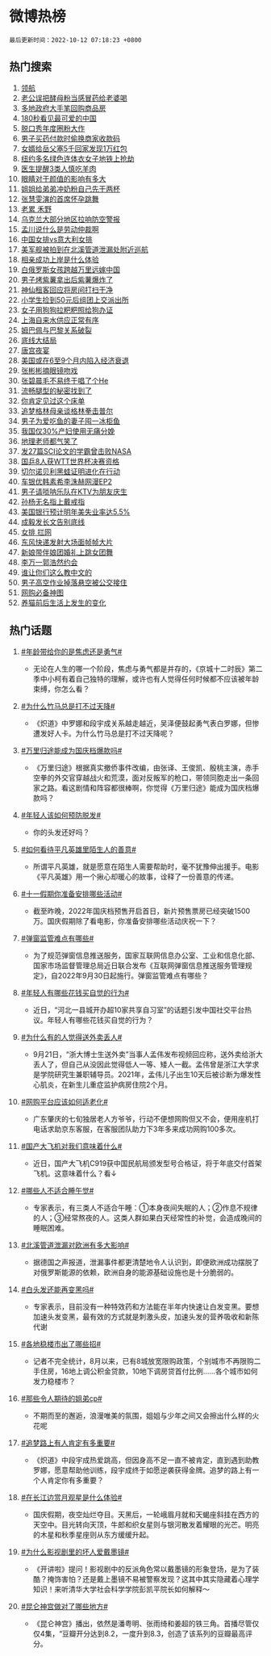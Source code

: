 # 微博热榜

`最后更新时间：2022-10-12 07:18:23 +0800`

## 热门搜索

1. [领航](https://m.weibo.cn/search?containerid=100103type%3D1%26t%3D10%26q%3D%23%E9%A2%86%E8%88%AA%23&stream_entry_id=51&isnewpage=1&extparam=seat%3D1%26c_type%3D51%26filter_type%3Drealtimehot%26dgr%3D0%26cate%3D10103%26pos%3D0%26display_time%3D1665530302%26pre_seqid%3D1665530302465092779295&luicode=10000011&lfid=106003type%253D25%2526t%253D3%2526disable_hot%253D1%2526filter_type%253Drealtimehot)
1. [老公误把酵母粉当感冒药给老婆喝](https://m.weibo.cn/search?containerid=100103type%3D1%26t%3D10%26q%3D%23%E8%80%81%E5%85%AC%E8%AF%AF%E6%8A%8A%E9%85%B5%E6%AF%8D%E7%B2%89%E5%BD%93%E6%84%9F%E5%86%92%E8%8D%AF%E7%BB%99%E8%80%81%E5%A9%86%E5%96%9D%23&stream_entry_id=31&isnewpage=1&extparam=seat%3D1%26c_type%3D31%26realpos%3D1%26dgr%3D0%26filter_type%3Drealtimehot%26band_rank%3D1%26lcate%3D5001%26flag%3D0%26pos%3D0%26q%3D%2523%25E8%2580%2581%25E5%2585%25AC%25E8%25AF%25AF%25E6%258A%258A%25E9%2585%25B5%25E6%25AF%258D%25E7%25B2%2589%25E5%25BD%2593%25E6%2584%259F%25E5%2586%2592%25E8%258D%25AF%25E7%25BB%2599%25E8%2580%2581%25E5%25A9%2586%25E5%2596%259D%2523%26cate%3D0%26display_time%3D1665530302%26pre_seqid%3D1665530302465092779295&luicode=10000011&lfid=106003type%253D25%2526t%253D3%2526disable_hot%253D1%2526filter_type%253Drealtimehot)
1. [多地政府大手笔回购商品房](https://m.weibo.cn/search?containerid=100103type%3D1%26t%3D10%26q%3D%23%E5%A4%9A%E5%9C%B0%E6%94%BF%E5%BA%9C%E5%A4%A7%E6%89%8B%E7%AC%94%E5%9B%9E%E8%B4%AD%E5%95%86%E5%93%81%E6%88%BF%23&stream_entry_id=31&isnewpage=1&extparam=seat%3D1%26c_type%3D31%26realpos%3D2%26dgr%3D0%26filter_type%3Drealtimehot%26band_rank%3D2%26lcate%3D5001%26flag%3D0%26pos%3D1%26q%3D%2523%25E5%25A4%259A%25E5%259C%25B0%25E6%2594%25BF%25E5%25BA%259C%25E5%25A4%25A7%25E6%2589%258B%25E7%25AC%2594%25E5%259B%259E%25E8%25B4%25AD%25E5%2595%2586%25E5%2593%2581%25E6%2588%25BF%2523%26cate%3D0%26display_time%3D1665530302%26pre_seqid%3D1665530302465092779295&luicode=10000011&lfid=106003type%253D25%2526t%253D3%2526disable_hot%253D1%2526filter_type%253Drealtimehot)
1. [180秒看见最可爱的中国](https://m.weibo.cn/search?containerid=100103type%3D1%26t%3D10%26q%3D%23180%E7%A7%92%E7%9C%8B%E8%A7%81%E6%9C%80%E5%8F%AF%E7%88%B1%E7%9A%84%E4%B8%AD%E5%9B%BD%23&stream_entry_id=31&isnewpage=1&extparam=seat%3D1%26c_type%3D31%26realpos%3D3%26dgr%3D0%26filter_type%3Drealtimehot%26band_rank%3D3%26lcate%3D5001%26flag%3D0%26pos%3D2%26q%3D%2523180%25E7%25A7%2592%25E7%259C%258B%25E8%25A7%2581%25E6%259C%2580%25E5%258F%25AF%25E7%2588%25B1%25E7%259A%2584%25E4%25B8%25AD%25E5%259B%25BD%2523%26cate%3D0%26display_time%3D1665530302%26pre_seqid%3D1665530302465092779295&luicode=10000011&lfid=106003type%253D25%2526t%253D3%2526disable_hot%253D1%2526filter_type%253Drealtimehot)
1. [脱口秀年度圈粉大作](https://m.weibo.cn/search?containerid=100103type%3D1%26t%3D10%26q%3D%23%E8%84%B1%E5%8F%A3%E7%A7%80%E5%B9%B4%E5%BA%A6%E5%9C%88%E7%B2%89%E5%A4%A7%E4%BD%9C%23&stream_entry_id=31&isnewpage=1&extparam=seat%3D1%26c_type%3D31%26filter_type%3Drealtimehot%26dgr%3D0%26band_rank%3D4%26topic_ad%3D1%26lcate%3D5001%26pos%3D3%26q%3D%2523%25E8%2584%25B1%25E5%258F%25A3%25E7%25A7%2580%25E5%25B9%25B4%25E5%25BA%25A6%25E5%259C%2588%25E7%25B2%2589%25E5%25A4%25A7%25E4%25BD%259C%2523%26cate%3D0%26adid%3D167987%26display_time%3D1665530302%26pre_seqid%3D1665530302465092779295&luicode=10000011&lfid=106003type%253D25%2526t%253D3%2526disable_hot%253D1%2526filter_type%253Drealtimehot)
1. [男子买药付款时偷换商家收款码](https://m.weibo.cn/search?containerid=100103type%3D1%26t%3D10%26q%3D%23%E7%94%B7%E5%AD%90%E4%B9%B0%E8%8D%AF%E4%BB%98%E6%AC%BE%E6%97%B6%E5%81%B7%E6%8D%A2%E5%95%86%E5%AE%B6%E6%94%B6%E6%AC%BE%E7%A0%81%23&stream_entry_id=31&isnewpage=1&extparam=seat%3D1%26c_type%3D31%26realpos%3D4%26dgr%3D0%26filter_type%3Drealtimehot%26band_rank%3D4%26lcate%3D5001%26flag%3D0%26pos%3D4%26q%3D%2523%25E7%2594%25B7%25E5%25AD%2590%25E4%25B9%25B0%25E8%258D%25AF%25E4%25BB%2598%25E6%25AC%25BE%25E6%2597%25B6%25E5%2581%25B7%25E6%258D%25A2%25E5%2595%2586%25E5%25AE%25B6%25E6%2594%25B6%25E6%25AC%25BE%25E7%25A0%2581%2523%26cate%3D0%26display_time%3D1665530302%26pre_seqid%3D1665530302465092779295&luicode=10000011&lfid=106003type%253D25%2526t%253D3%2526disable_hot%253D1%2526filter_type%253Drealtimehot)
1. [女婿给岳父塞5千回家发现1万红包](https://m.weibo.cn/search?containerid=100103type%3D1%26t%3D10%26q%3D%23%E5%A5%B3%E5%A9%BF%E7%BB%99%E5%B2%B3%E7%88%B6%E5%A1%9E5%E5%8D%83%E5%9B%9E%E5%AE%B6%E5%8F%91%E7%8E%B01%E4%B8%87%E7%BA%A2%E5%8C%85%23&stream_entry_id=31&isnewpage=1&extparam=seat%3D1%26c_type%3D31%26realpos%3D5%26dgr%3D0%26filter_type%3Drealtimehot%26band_rank%3D5%26lcate%3D5001%26flag%3D0%26pos%3D5%26q%3D%2523%25E5%25A5%25B3%25E5%25A9%25BF%25E7%25BB%2599%25E5%25B2%25B3%25E7%2588%25B6%25E5%25A1%259E5%25E5%258D%2583%25E5%259B%259E%25E5%25AE%25B6%25E5%258F%2591%25E7%258E%25B01%25E4%25B8%2587%25E7%25BA%25A2%25E5%258C%2585%2523%26cate%3D0%26display_time%3D1665530302%26pre_seqid%3D1665530302465092779295&luicode=10000011&lfid=106003type%253D25%2526t%253D3%2526disable_hot%253D1%2526filter_type%253Drealtimehot)
1. [纽约多名绿色连体衣女子地铁上抢劫](https://m.weibo.cn/search?containerid=100103type%3D1%26t%3D10%26q%3D%23%E7%BA%BD%E7%BA%A6%E5%A4%9A%E5%90%8D%E7%BB%BF%E8%89%B2%E8%BF%9E%E4%BD%93%E8%A1%A3%E5%A5%B3%E5%AD%90%E5%9C%B0%E9%93%81%E4%B8%8A%E6%8A%A2%E5%8A%AB%23&stream_entry_id=31&isnewpage=1&extparam=seat%3D1%26c_type%3D31%26realpos%3D6%26dgr%3D0%26filter_type%3Drealtimehot%26band_rank%3D6%26lcate%3D5001%26flag%3D0%26pos%3D6%26q%3D%2523%25E7%25BA%25BD%25E7%25BA%25A6%25E5%25A4%259A%25E5%2590%258D%25E7%25BB%25BF%25E8%2589%25B2%25E8%25BF%259E%25E4%25BD%2593%25E8%25A1%25A3%25E5%25A5%25B3%25E5%25AD%2590%25E5%259C%25B0%25E9%2593%2581%25E4%25B8%258A%25E6%258A%25A2%25E5%258A%25AB%2523%26cate%3D0%26display_time%3D1665530302%26pre_seqid%3D1665530302465092779295&luicode=10000011&lfid=106003type%253D25%2526t%253D3%2526disable_hot%253D1%2526filter_type%253Drealtimehot)
1. [医生提醒3类人慎吃羊肉](https://m.weibo.cn/search?containerid=100103type%3D1%26t%3D10%26q%3D%23%E5%8C%BB%E7%94%9F%E6%8F%90%E9%86%923%E7%B1%BB%E4%BA%BA%E6%85%8E%E5%90%83%E7%BE%8A%E8%82%89%23&stream_entry_id=31&isnewpage=1&extparam=seat%3D1%26c_type%3D31%26realpos%3D7%26dgr%3D0%26filter_type%3Drealtimehot%26band_rank%3D7%26lcate%3D5001%26flag%3D0%26pos%3D7%26q%3D%2523%25E5%258C%25BB%25E7%2594%259F%25E6%258F%2590%25E9%2586%25923%25E7%25B1%25BB%25E4%25BA%25BA%25E6%2585%258E%25E5%2590%2583%25E7%25BE%258A%25E8%2582%2589%2523%26cate%3D0%26display_time%3D1665530302%26pre_seqid%3D1665530302465092779295&luicode=10000011&lfid=106003type%253D25%2526t%253D3%2526disable_hot%253D1%2526filter_type%253Drealtimehot)
1. [眼睛对于颜值的影响有多大](https://m.weibo.cn/search?containerid=100103type%3D1%26t%3D10%26q%3D%23%E7%9C%BC%E7%9D%9B%E5%AF%B9%E4%BA%8E%E9%A2%9C%E5%80%BC%E7%9A%84%E5%BD%B1%E5%93%8D%E6%9C%89%E5%A4%9A%E5%A4%A7%23&stream_entry_id=31&isnewpage=1&extparam=seat%3D1%26c_type%3D31%26realpos%3D8%26dgr%3D0%26filter_type%3Drealtimehot%26band_rank%3D8%26lcate%3D5001%26flag%3D0%26pos%3D8%26q%3D%2523%25E7%259C%25BC%25E7%259D%259B%25E5%25AF%25B9%25E4%25BA%258E%25E9%25A2%259C%25E5%2580%25BC%25E7%259A%2584%25E5%25BD%25B1%25E5%2593%258D%25E6%259C%2589%25E5%25A4%259A%25E5%25A4%25A7%2523%26cate%3D0%26display_time%3D1665530302%26pre_seqid%3D1665530302465092779295&luicode=10000011&lfid=106003type%253D25%2526t%253D3%2526disable_hot%253D1%2526filter_type%253Drealtimehot)
1. [姐姐给弟弟冲奶粉自己先干两杯](https://m.weibo.cn/search?containerid=100103type%3D1%26t%3D10%26q%3D%23%E5%A7%90%E5%A7%90%E7%BB%99%E5%BC%9F%E5%BC%9F%E5%86%B2%E5%A5%B6%E7%B2%89%E8%87%AA%E5%B7%B1%E5%85%88%E5%B9%B2%E4%B8%A4%E6%9D%AF%23&stream_entry_id=31&isnewpage=1&extparam=seat%3D1%26c_type%3D31%26realpos%3D9%26dgr%3D0%26filter_type%3Drealtimehot%26band_rank%3D9%26lcate%3D5001%26flag%3D0%26pos%3D9%26q%3D%2523%25E5%25A7%2590%25E5%25A7%2590%25E7%25BB%2599%25E5%25BC%259F%25E5%25BC%259F%25E5%2586%25B2%25E5%25A5%25B6%25E7%25B2%2589%25E8%2587%25AA%25E5%25B7%25B1%25E5%2585%2588%25E5%25B9%25B2%25E4%25B8%25A4%25E6%259D%25AF%2523%26cate%3D0%26display_time%3D1665530302%26pre_seqid%3D1665530302465092779295&luicode=10000011&lfid=106003type%253D25%2526t%253D3%2526disable_hot%253D1%2526filter_type%253Drealtimehot)
1. [张慧雯演的首席怀孕跳舞](https://m.weibo.cn/search?containerid=100103type%3D1%26t%3D10%26q%3D%23%E5%BC%A0%E6%85%A7%E9%9B%AF%E6%BC%94%E7%9A%84%E9%A6%96%E5%B8%AD%E6%80%80%E5%AD%95%E8%B7%B3%E8%88%9E%23&stream_entry_id=31&isnewpage=1&extparam=seat%3D1%26c_type%3D31%26realpos%3D10%26dgr%3D0%26filter_type%3Drealtimehot%26band_rank%3D10%26lcate%3D5001%26flag%3D0%26pos%3D10%26q%3D%2523%25E5%25BC%25A0%25E6%2585%25A7%25E9%259B%25AF%25E6%25BC%2594%25E7%259A%2584%25E9%25A6%2596%25E5%25B8%25AD%25E6%2580%2580%25E5%25AD%2595%25E8%25B7%25B3%25E8%2588%259E%2523%26cate%3D0%26display_time%3D1665530302%26pre_seqid%3D1665530302465092779295&luicode=10000011&lfid=106003type%253D25%2526t%253D3%2526disable_hot%253D1%2526filter_type%253Drealtimehot)
1. [老累 禾野](https://m.weibo.cn/search?containerid=100103type%3D1%26t%3D10%26q%3D%E8%80%81%E7%B4%AF+%E7%A6%BE%E9%87%8E&stream_entry_id=31&isnewpage=1&extparam=seat%3D1%26c_type%3D31%26realpos%3D11%26dgr%3D0%26filter_type%3Drealtimehot%26band_rank%3D11%26lcate%3D5001%26flag%3D0%26pos%3D11%26q%3D%25E8%2580%2581%25E7%25B4%25AF%2520%25E7%25A6%25BE%25E9%2587%258E%26cate%3D0%26display_time%3D1665530302%26pre_seqid%3D1665530302465092779295&luicode=10000011&lfid=106003type%253D25%2526t%253D3%2526disable_hot%253D1%2526filter_type%253Drealtimehot)
1. [乌克兰大部分地区拉响防空警报](https://m.weibo.cn/search?containerid=100103type%3D1%26t%3D10%26q%3D%23%E4%B9%8C%E5%85%8B%E5%85%B0%E5%A4%A7%E9%83%A8%E5%88%86%E5%9C%B0%E5%8C%BA%E6%8B%89%E5%93%8D%E9%98%B2%E7%A9%BA%E8%AD%A6%E6%8A%A5%23&stream_entry_id=31&isnewpage=1&extparam=seat%3D1%26c_type%3D31%26realpos%3D12%26dgr%3D0%26filter_type%3Drealtimehot%26band_rank%3D12%26lcate%3D5001%26flag%3D1%26pos%3D12%26q%3D%2523%25E4%25B9%258C%25E5%2585%258B%25E5%2585%25B0%25E5%25A4%25A7%25E9%2583%25A8%25E5%2588%2586%25E5%259C%25B0%25E5%258C%25BA%25E6%258B%2589%25E5%2593%258D%25E9%2598%25B2%25E7%25A9%25BA%25E8%25AD%25A6%25E6%258A%25A5%2523%26cate%3D0%26display_time%3D1665530302%26pre_seqid%3D1665530302465092779295&luicode=10000011&lfid=106003type%253D25%2526t%253D3%2526disable_hot%253D1%2526filter_type%253Drealtimehot)
1. [孟川说什么是劳动仲裁啊](https://m.weibo.cn/search?containerid=100103type%3D1%26t%3D10%26q%3D%23%E5%AD%9F%E5%B7%9D%E8%AF%B4%E4%BB%80%E4%B9%88%E6%98%AF%E5%8A%B3%E5%8A%A8%E4%BB%B2%E8%A3%81%E5%95%8A%23&stream_entry_id=31&isnewpage=1&extparam=seat%3D1%26c_type%3D31%26realpos%3D13%26dgr%3D0%26filter_type%3Drealtimehot%26band_rank%3D13%26lcate%3D5001%26flag%3D0%26pos%3D13%26q%3D%2523%25E5%25AD%259F%25E5%25B7%259D%25E8%25AF%25B4%25E4%25BB%2580%25E4%25B9%2588%25E6%2598%25AF%25E5%258A%25B3%25E5%258A%25A8%25E4%25BB%25B2%25E8%25A3%2581%25E5%2595%258A%2523%26cate%3D0%26display_time%3D1665530302%26pre_seqid%3D1665530302465092779295&luicode=10000011&lfid=106003type%253D25%2526t%253D3%2526disable_hot%253D1%2526filter_type%253Drealtimehot)
1. [中国女排vs意大利女排](https://m.weibo.cn/search?containerid=100103type%3D1%26t%3D10%26q%3D%23%E4%B8%AD%E5%9B%BD%E5%A5%B3%E6%8E%92vs%E6%84%8F%E5%A4%A7%E5%88%A9%E5%A5%B3%E6%8E%92%23&stream_entry_id=31&isnewpage=1&extparam=seat%3D1%26c_type%3D31%26realpos%3D14%26dgr%3D0%26filter_type%3Drealtimehot%26band_rank%3D14%26lcate%3D5001%26flag%3D0%26pos%3D14%26q%3D%2523%25E4%25B8%25AD%25E5%259B%25BD%25E5%25A5%25B3%25E6%258E%2592vs%25E6%2584%258F%25E5%25A4%25A7%25E5%2588%25A9%25E5%25A5%25B3%25E6%258E%2592%2523%26cate%3D0%26display_time%3D1665530302%26pre_seqid%3D1665530302465092779295&luicode=10000011&lfid=106003type%253D25%2526t%253D3%2526disable_hot%253D1%2526filter_type%253Drealtimehot)
1. [美军舰被拍到在北溪管道泄漏处附近巡航](https://m.weibo.cn/search?containerid=100103type%3D1%26t%3D10%26q%3D%23%E7%BE%8E%E5%86%9B%E8%88%B0%E8%A2%AB%E6%8B%8D%E5%88%B0%E5%9C%A8%E5%8C%97%E6%BA%AA%E7%AE%A1%E9%81%93%E6%B3%84%E6%BC%8F%E5%A4%84%E9%99%84%E8%BF%91%E5%B7%A1%E8%88%AA%23&stream_entry_id=31&isnewpage=1&extparam=seat%3D1%26c_type%3D31%26realpos%3D15%26dgr%3D0%26filter_type%3Drealtimehot%26band_rank%3D15%26lcate%3D5001%26flag%3D0%26pos%3D15%26q%3D%2523%25E7%25BE%258E%25E5%2586%259B%25E8%2588%25B0%25E8%25A2%25AB%25E6%258B%258D%25E5%2588%25B0%25E5%259C%25A8%25E5%258C%2597%25E6%25BA%25AA%25E7%25AE%25A1%25E9%2581%2593%25E6%25B3%2584%25E6%25BC%258F%25E5%25A4%2584%25E9%2599%2584%25E8%25BF%2591%25E5%25B7%25A1%25E8%2588%25AA%2523%26cate%3D0%26display_time%3D1665530302%26pre_seqid%3D1665530302465092779295&luicode=10000011&lfid=106003type%253D25%2526t%253D3%2526disable_hot%253D1%2526filter_type%253Drealtimehot)
1. [相亲成功上岸是什么体验](https://m.weibo.cn/search?containerid=100103type%3D1%26t%3D10%26q%3D%23%E7%9B%B8%E4%BA%B2%E6%88%90%E5%8A%9F%E4%B8%8A%E5%B2%B8%E6%98%AF%E4%BB%80%E4%B9%88%E4%BD%93%E9%AA%8C%23&stream_entry_id=31&isnewpage=1&extparam=seat%3D1%26c_type%3D31%26realpos%3D16%26dgr%3D0%26filter_type%3Drealtimehot%26band_rank%3D16%26lcate%3D5001%26flag%3D0%26pos%3D16%26q%3D%2523%25E7%259B%25B8%25E4%25BA%25B2%25E6%2588%2590%25E5%258A%259F%25E4%25B8%258A%25E5%25B2%25B8%25E6%2598%25AF%25E4%25BB%2580%25E4%25B9%2588%25E4%25BD%2593%25E9%25AA%258C%2523%26cate%3D0%26display_time%3D1665530302%26pre_seqid%3D1665530302465092779295&luicode=10000011&lfid=106003type%253D25%2526t%253D3%2526disable_hot%253D1%2526filter_type%253Drealtimehot)
1. [白俄罗斯女孩跨越万里远嫁中国](https://m.weibo.cn/search?containerid=100103type%3D1%26t%3D10%26q%3D%23%E7%99%BD%E4%BF%84%E7%BD%97%E6%96%AF%E5%A5%B3%E5%AD%A9%E8%B7%A8%E8%B6%8A%E4%B8%87%E9%87%8C%E8%BF%9C%E5%AB%81%E4%B8%AD%E5%9B%BD%23&stream_entry_id=31&isnewpage=1&extparam=seat%3D1%26c_type%3D31%26realpos%3D17%26dgr%3D0%26filter_type%3Drealtimehot%26band_rank%3D17%26lcate%3D5001%26flag%3D0%26pos%3D17%26q%3D%2523%25E7%2599%25BD%25E4%25BF%2584%25E7%25BD%2597%25E6%2596%25AF%25E5%25A5%25B3%25E5%25AD%25A9%25E8%25B7%25A8%25E8%25B6%258A%25E4%25B8%2587%25E9%2587%258C%25E8%25BF%259C%25E5%25AB%2581%25E4%25B8%25AD%25E5%259B%25BD%2523%26cate%3D0%26display_time%3D1665530302%26pre_seqid%3D1665530302465092779295&luicode=10000011&lfid=106003type%253D25%2526t%253D3%2526disable_hot%253D1%2526filter_type%253Drealtimehot)
1. [男子烤紫薯拿出后紫薯爆炸了](https://m.weibo.cn/search?containerid=100103type%3D1%26t%3D10%26q%3D%23%E7%94%B7%E5%AD%90%E7%83%A4%E7%B4%AB%E8%96%AF%E6%8B%BF%E5%87%BA%E5%90%8E%E7%B4%AB%E8%96%AF%E7%88%86%E7%82%B8%E4%BA%86%23&stream_entry_id=31&isnewpage=1&extparam=seat%3D1%26c_type%3D31%26realpos%3D18%26dgr%3D0%26filter_type%3Drealtimehot%26band_rank%3D18%26lcate%3D5001%26flag%3D0%26pos%3D18%26q%3D%2523%25E7%2594%25B7%25E5%25AD%2590%25E7%2583%25A4%25E7%25B4%25AB%25E8%2596%25AF%25E6%258B%25BF%25E5%2587%25BA%25E5%2590%258E%25E7%25B4%25AB%25E8%2596%25AF%25E7%2588%2586%25E7%2582%25B8%25E4%25BA%2586%2523%26cate%3D0%26display_time%3D1665530302%26pre_seqid%3D1665530302465092779295&luicode=10000011&lfid=106003type%253D25%2526t%253D3%2526disable_hot%253D1%2526filter_type%253Drealtimehot)
1. [神仙租客回应将房间打扫干净](https://m.weibo.cn/search?containerid=100103type%3D1%26t%3D10%26q%3D%23%E7%A5%9E%E4%BB%99%E7%A7%9F%E5%AE%A2%E5%9B%9E%E5%BA%94%E5%B0%86%E6%88%BF%E9%97%B4%E6%89%93%E6%89%AB%E5%B9%B2%E5%87%80%23&stream_entry_id=31&isnewpage=1&extparam=seat%3D1%26c_type%3D31%26realpos%3D19%26dgr%3D0%26filter_type%3Drealtimehot%26band_rank%3D19%26lcate%3D5001%26flag%3D0%26pos%3D19%26q%3D%2523%25E7%25A5%259E%25E4%25BB%2599%25E7%25A7%259F%25E5%25AE%25A2%25E5%259B%259E%25E5%25BA%2594%25E5%25B0%2586%25E6%2588%25BF%25E9%2597%25B4%25E6%2589%2593%25E6%2589%25AB%25E5%25B9%25B2%25E5%2587%2580%2523%26cate%3D0%26display_time%3D1665530302%26pre_seqid%3D1665530302465092779295&luicode=10000011&lfid=106003type%253D25%2526t%253D3%2526disable_hot%253D1%2526filter_type%253Drealtimehot)
1. [小学生捡到50元后组团上交派出所](https://m.weibo.cn/search?containerid=100103type%3D1%26t%3D10%26q%3D%23%E5%B0%8F%E5%AD%A6%E7%94%9F%E6%8D%A1%E5%88%B050%E5%85%83%E5%90%8E%E7%BB%84%E5%9B%A2%E4%B8%8A%E4%BA%A4%E6%B4%BE%E5%87%BA%E6%89%80%23&stream_entry_id=31&isnewpage=1&extparam=seat%3D1%26c_type%3D31%26realpos%3D20%26dgr%3D0%26filter_type%3Drealtimehot%26band_rank%3D20%26lcate%3D5001%26flag%3D0%26pos%3D20%26q%3D%2523%25E5%25B0%258F%25E5%25AD%25A6%25E7%2594%259F%25E6%258D%25A1%25E5%2588%25B050%25E5%2585%2583%25E5%2590%258E%25E7%25BB%2584%25E5%259B%25A2%25E4%25B8%258A%25E4%25BA%25A4%25E6%25B4%25BE%25E5%2587%25BA%25E6%2589%2580%2523%26cate%3D0%26display_time%3D1665530302%26pre_seqid%3D1665530302465092779295&luicode=10000011&lfid=106003type%253D25%2526t%253D3%2526disable_hot%253D1%2526filter_type%253Drealtimehot)
1. [女子用狗狗拉粑粑照给狗办证](https://m.weibo.cn/search?containerid=100103type%3D1%26t%3D10%26q%3D%23%E5%A5%B3%E5%AD%90%E7%94%A8%E7%8B%97%E7%8B%97%E6%8B%89%E7%B2%91%E7%B2%91%E7%85%A7%E7%BB%99%E7%8B%97%E5%8A%9E%E8%AF%81%23&stream_entry_id=31&isnewpage=1&extparam=seat%3D1%26c_type%3D31%26realpos%3D21%26dgr%3D0%26filter_type%3Drealtimehot%26band_rank%3D21%26lcate%3D5001%26flag%3D0%26pos%3D21%26q%3D%2523%25E5%25A5%25B3%25E5%25AD%2590%25E7%2594%25A8%25E7%258B%2597%25E7%258B%2597%25E6%258B%2589%25E7%25B2%2591%25E7%25B2%2591%25E7%2585%25A7%25E7%25BB%2599%25E7%258B%2597%25E5%258A%259E%25E8%25AF%2581%2523%26cate%3D0%26display_time%3D1665530302%26pre_seqid%3D1665530302465092779295&luicode=10000011&lfid=106003type%253D25%2526t%253D3%2526disable_hot%253D1%2526filter_type%253Drealtimehot)
1. [上海自来水供应正常有序](https://m.weibo.cn/search?containerid=100103type%3D1%26t%3D10%26q%3D%23%E4%B8%8A%E6%B5%B7%E8%87%AA%E6%9D%A5%E6%B0%B4%E4%BE%9B%E5%BA%94%E6%AD%A3%E5%B8%B8%E6%9C%89%E5%BA%8F%23&stream_entry_id=31&isnewpage=1&extparam=seat%3D1%26c_type%3D31%26realpos%3D22%26dgr%3D0%26filter_type%3Drealtimehot%26band_rank%3D22%26lcate%3D5001%26flag%3D0%26pos%3D22%26q%3D%2523%25E4%25B8%258A%25E6%25B5%25B7%25E8%2587%25AA%25E6%259D%25A5%25E6%25B0%25B4%25E4%25BE%259B%25E5%25BA%2594%25E6%25AD%25A3%25E5%25B8%25B8%25E6%259C%2589%25E5%25BA%258F%2523%26cate%3D0%26display_time%3D1665530302%26pre_seqid%3D1665530302465092779295&luicode=10000011&lfid=106003type%253D25%2526t%253D3%2526disable_hot%253D1%2526filter_type%253Drealtimehot)
1. [姆巴佩与巴黎关系破裂](https://m.weibo.cn/search?containerid=100103type%3D1%26t%3D10%26q%3D%23%E5%A7%86%E5%B7%B4%E4%BD%A9%E4%B8%8E%E5%B7%B4%E9%BB%8E%E5%85%B3%E7%B3%BB%E7%A0%B4%E8%A3%82%23&stream_entry_id=31&isnewpage=1&extparam=seat%3D1%26c_type%3D31%26realpos%3D23%26dgr%3D0%26filter_type%3Drealtimehot%26band_rank%3D23%26lcate%3D5001%26flag%3D0%26pos%3D23%26q%3D%2523%25E5%25A7%2586%25E5%25B7%25B4%25E4%25BD%25A9%25E4%25B8%258E%25E5%25B7%25B4%25E9%25BB%258E%25E5%2585%25B3%25E7%25B3%25BB%25E7%25A0%25B4%25E8%25A3%2582%2523%26cate%3D0%26display_time%3D1665530302%26pre_seqid%3D1665530302465092779295&luicode=10000011&lfid=106003type%253D25%2526t%253D3%2526disable_hot%253D1%2526filter_type%253Drealtimehot)
1. [底线大结局](https://m.weibo.cn/search?containerid=100103type%3D1%26t%3D10%26q%3D%23%E5%BA%95%E7%BA%BF%E5%A4%A7%E7%BB%93%E5%B1%80%23&stream_entry_id=31&isnewpage=1&extparam=seat%3D1%26c_type%3D31%26realpos%3D24%26dgr%3D0%26filter_type%3Drealtimehot%26band_rank%3D24%26lcate%3D5001%26flag%3D0%26pos%3D24%26q%3D%2523%25E5%25BA%2595%25E7%25BA%25BF%25E5%25A4%25A7%25E7%25BB%2593%25E5%25B1%2580%2523%26cate%3D0%26display_time%3D1665530302%26pre_seqid%3D1665530302465092779295&luicode=10000011&lfid=106003type%253D25%2526t%253D3%2526disable_hot%253D1%2526filter_type%253Drealtimehot)
1. [唐宫夜宴](https://m.weibo.cn/search?containerid=100103type%3D1%26t%3D10%26q%3D%E5%94%90%E5%AE%AB%E5%A4%9C%E5%AE%B4&stream_entry_id=31&isnewpage=1&extparam=seat%3D1%26c_type%3D31%26realpos%3D25%26dgr%3D0%26filter_type%3Drealtimehot%26band_rank%3D25%26lcate%3D5001%26flag%3D0%26pos%3D25%26q%3D%25E5%2594%2590%25E5%25AE%25AB%25E5%25A4%259C%25E5%25AE%25B4%26cate%3D0%26display_time%3D1665530302%26pre_seqid%3D1665530302465092779295&luicode=10000011&lfid=106003type%253D25%2526t%253D3%2526disable_hot%253D1%2526filter_type%253Drealtimehot)
1. [美国或在6至9个月内陷入经济衰退](https://m.weibo.cn/search?containerid=100103type%3D1%26t%3D10%26q%3D%23%E7%BE%8E%E5%9B%BD%E6%88%96%E5%9C%A86%E8%87%B39%E4%B8%AA%E6%9C%88%E5%86%85%E9%99%B7%E5%85%A5%E7%BB%8F%E6%B5%8E%E8%A1%B0%E9%80%80%23&stream_entry_id=31&isnewpage=1&extparam=seat%3D1%26c_type%3D31%26realpos%3D26%26dgr%3D0%26filter_type%3Drealtimehot%26band_rank%3D26%26lcate%3D5001%26flag%3D0%26pos%3D26%26q%3D%2523%25E7%25BE%258E%25E5%259B%25BD%25E6%2588%2596%25E5%259C%25A86%25E8%2587%25B39%25E4%25B8%25AA%25E6%259C%2588%25E5%2586%2585%25E9%2599%25B7%25E5%2585%25A5%25E7%25BB%258F%25E6%25B5%258E%25E8%25A1%25B0%25E9%2580%2580%2523%26cate%3D0%26display_time%3D1665530302%26pre_seqid%3D1665530302465092779295&luicode=10000011&lfid=106003type%253D25%2526t%253D3%2526disable_hot%253D1%2526filter_type%253Drealtimehot)
1. [张彬彬摘眼镜吻戏](https://m.weibo.cn/search?containerid=100103type%3D1%26t%3D10%26q%3D%23%E5%BC%A0%E5%BD%AC%E5%BD%AC%E6%91%98%E7%9C%BC%E9%95%9C%E5%90%BB%E6%88%8F%23&stream_entry_id=31&isnewpage=1&extparam=seat%3D1%26c_type%3D31%26realpos%3D27%26dgr%3D0%26filter_type%3Drealtimehot%26band_rank%3D27%26lcate%3D5001%26flag%3D0%26pos%3D27%26q%3D%2523%25E5%25BC%25A0%25E5%25BD%25AC%25E5%25BD%25AC%25E6%2591%2598%25E7%259C%25BC%25E9%2595%259C%25E5%2590%25BB%25E6%2588%258F%2523%26cate%3D0%26display_time%3D1665530302%26pre_seqid%3D1665530302465092779295&luicode=10000011&lfid=106003type%253D25%2526t%253D3%2526disable_hot%253D1%2526filter_type%253Drealtimehot)
1. [张碧晨毛不易终于唱了个He](https://m.weibo.cn/search?containerid=100103type%3D1%26t%3D10%26q%3D%23%E5%BC%A0%E7%A2%A7%E6%99%A8%E6%AF%9B%E4%B8%8D%E6%98%93%E7%BB%88%E4%BA%8E%E5%94%B1%E4%BA%86%E4%B8%AAHe%23&stream_entry_id=31&isnewpage=1&extparam=seat%3D1%26c_type%3D31%26realpos%3D28%26dgr%3D0%26filter_type%3Drealtimehot%26band_rank%3D28%26lcate%3D5001%26flag%3D0%26pos%3D28%26q%3D%2523%25E5%25BC%25A0%25E7%25A2%25A7%25E6%2599%25A8%25E6%25AF%259B%25E4%25B8%258D%25E6%2598%2593%25E7%25BB%2588%25E4%25BA%258E%25E5%2594%25B1%25E4%25BA%2586%25E4%25B8%25AAHe%2523%26cate%3D0%26display_time%3D1665530302%26pre_seqid%3D1665530302465092779295&luicode=10000011&lfid=106003type%253D25%2526t%253D3%2526disable_hot%253D1%2526filter_type%253Drealtimehot)
1. [流畅腿型的秘密找到了](https://m.weibo.cn/search?containerid=100103type%3D1%26t%3D10%26q%3D%23%E6%B5%81%E7%95%85%E8%85%BF%E5%9E%8B%E7%9A%84%E7%A7%98%E5%AF%86%E6%89%BE%E5%88%B0%E4%BA%86%23&stream_entry_id=31&isnewpage=1&extparam=seat%3D1%26c_type%3D31%26realpos%3D29%26dgr%3D0%26filter_type%3Drealtimehot%26band_rank%3D29%26lcate%3D5001%26flag%3D0%26pos%3D29%26q%3D%2523%25E6%25B5%2581%25E7%2595%2585%25E8%2585%25BF%25E5%259E%258B%25E7%259A%2584%25E7%25A7%2598%25E5%25AF%2586%25E6%2589%25BE%25E5%2588%25B0%25E4%25BA%2586%2523%26cate%3D0%26display_time%3D1665530302%26pre_seqid%3D1665530302465092779295&luicode=10000011&lfid=106003type%253D25%2526t%253D3%2526disable_hot%253D1%2526filter_type%253Drealtimehot)
1. [你肯定见过这个床单](https://m.weibo.cn/search?containerid=100103type%3D1%26t%3D10%26q%3D%23%E4%BD%A0%E8%82%AF%E5%AE%9A%E8%A7%81%E8%BF%87%E8%BF%99%E4%B8%AA%E5%BA%8A%E5%8D%95%23&stream_entry_id=31&isnewpage=1&extparam=seat%3D1%26c_type%3D31%26realpos%3D30%26dgr%3D0%26filter_type%3Drealtimehot%26band_rank%3D30%26lcate%3D5001%26flag%3D0%26pos%3D30%26q%3D%2523%25E4%25BD%25A0%25E8%2582%25AF%25E5%25AE%259A%25E8%25A7%2581%25E8%25BF%2587%25E8%25BF%2599%25E4%25B8%25AA%25E5%25BA%258A%25E5%258D%2595%2523%26cate%3D0%26display_time%3D1665530302%26pre_seqid%3D1665530302465092779295&luicode=10000011&lfid=106003type%253D25%2526t%253D3%2526disable_hot%253D1%2526filter_type%253Drealtimehot)
1. [追梦格林母亲谈格林拳击普尔](https://m.weibo.cn/search?containerid=100103type%3D1%26t%3D10%26q%3D%23%E8%BF%BD%E6%A2%A6%E6%A0%BC%E6%9E%97%E6%AF%8D%E4%BA%B2%E8%B0%88%E6%A0%BC%E6%9E%97%E6%8B%B3%E5%87%BB%E6%99%AE%E5%B0%94%23&stream_entry_id=31&isnewpage=1&extparam=seat%3D1%26c_type%3D31%26realpos%3D31%26dgr%3D0%26filter_type%3Drealtimehot%26band_rank%3D31%26lcate%3D5001%26flag%3D1%26pos%3D31%26q%3D%2523%25E8%25BF%25BD%25E6%25A2%25A6%25E6%25A0%25BC%25E6%259E%2597%25E6%25AF%258D%25E4%25BA%25B2%25E8%25B0%2588%25E6%25A0%25BC%25E6%259E%2597%25E6%258B%25B3%25E5%2587%25BB%25E6%2599%25AE%25E5%25B0%2594%2523%26cate%3D0%26display_time%3D1665530302%26pre_seqid%3D1665530302465092779295&luicode=10000011&lfid=106003type%253D25%2526t%253D3%2526disable_hot%253D1%2526filter_type%253Drealtimehot)
1. [男子为爱吃鱼的妻子囤一冰柜鱼](https://m.weibo.cn/search?containerid=100103type%3D1%26t%3D10%26q%3D%23%E7%94%B7%E5%AD%90%E4%B8%BA%E7%88%B1%E5%90%83%E9%B1%BC%E7%9A%84%E5%A6%BB%E5%AD%90%E5%9B%A4%E4%B8%80%E5%86%B0%E6%9F%9C%E9%B1%BC%23&stream_entry_id=31&isnewpage=1&extparam=seat%3D1%26c_type%3D31%26realpos%3D32%26dgr%3D0%26filter_type%3Drealtimehot%26band_rank%3D32%26lcate%3D5001%26flag%3D0%26pos%3D32%26q%3D%2523%25E7%2594%25B7%25E5%25AD%2590%25E4%25B8%25BA%25E7%2588%25B1%25E5%2590%2583%25E9%25B1%25BC%25E7%259A%2584%25E5%25A6%25BB%25E5%25AD%2590%25E5%259B%25A4%25E4%25B8%2580%25E5%2586%25B0%25E6%259F%259C%25E9%25B1%25BC%2523%26cate%3D0%26display_time%3D1665530302%26pre_seqid%3D1665530302465092779295&luicode=10000011&lfid=106003type%253D25%2526t%253D3%2526disable_hot%253D1%2526filter_type%253Drealtimehot)
1. [我国仅30%产妇使用无痛分娩](https://m.weibo.cn/search?containerid=100103type%3D1%26t%3D10%26q%3D%23%E6%88%91%E5%9B%BD%E4%BB%8530%25%E4%BA%A7%E5%A6%87%E4%BD%BF%E7%94%A8%E6%97%A0%E7%97%9B%E5%88%86%E5%A8%A9%23&stream_entry_id=31&isnewpage=1&extparam=seat%3D1%26c_type%3D31%26realpos%3D33%26dgr%3D0%26filter_type%3Drealtimehot%26band_rank%3D33%26lcate%3D5001%26flag%3D0%26pos%3D33%26q%3D%2523%25E6%2588%2591%25E5%259B%25BD%25E4%25BB%258530%2525%25E4%25BA%25A7%25E5%25A6%2587%25E4%25BD%25BF%25E7%2594%25A8%25E6%2597%25A0%25E7%2597%259B%25E5%2588%2586%25E5%25A8%25A9%2523%26cate%3D0%26display_time%3D1665530302%26pre_seqid%3D1665530302465092779295&luicode=10000011&lfid=106003type%253D25%2526t%253D3%2526disable_hot%253D1%2526filter_type%253Drealtimehot)
1. [地理老师都气笑了](https://m.weibo.cn/search?containerid=100103type%3D1%26t%3D10%26q%3D%23%E5%9C%B0%E7%90%86%E8%80%81%E5%B8%88%E9%83%BD%E6%B0%94%E7%AC%91%E4%BA%86%23&stream_entry_id=31&isnewpage=1&extparam=seat%3D1%26c_type%3D31%26realpos%3D34%26dgr%3D0%26filter_type%3Drealtimehot%26band_rank%3D34%26lcate%3D5001%26flag%3D0%26pos%3D34%26q%3D%2523%25E5%259C%25B0%25E7%2590%2586%25E8%2580%2581%25E5%25B8%2588%25E9%2583%25BD%25E6%25B0%2594%25E7%25AC%2591%25E4%25BA%2586%2523%26cate%3D0%26display_time%3D1665530302%26pre_seqid%3D1665530302465092779295&luicode=10000011&lfid=106003type%253D25%2526t%253D3%2526disable_hot%253D1%2526filter_type%253Drealtimehot)
1. [发27篇SCI论文的学霸曾击败NASA](https://m.weibo.cn/search?containerid=100103type%3D1%26t%3D10%26q%3D%23%E5%8F%9127%E7%AF%87SCI%E8%AE%BA%E6%96%87%E7%9A%84%E5%AD%A6%E9%9C%B8%E6%9B%BE%E5%87%BB%E8%B4%A5NASA%23&stream_entry_id=31&isnewpage=1&extparam=seat%3D1%26c_type%3D31%26realpos%3D35%26dgr%3D0%26filter_type%3Drealtimehot%26band_rank%3D35%26lcate%3D5001%26flag%3D0%26pos%3D35%26q%3D%2523%25E5%258F%259127%25E7%25AF%2587SCI%25E8%25AE%25BA%25E6%2596%2587%25E7%259A%2584%25E5%25AD%25A6%25E9%259C%25B8%25E6%259B%25BE%25E5%2587%25BB%25E8%25B4%25A5NASA%2523%26cate%3D0%26display_time%3D1665530302%26pre_seqid%3D1665530302465092779295&luicode=10000011&lfid=106003type%253D25%2526t%253D3%2526disable_hot%253D1%2526filter_type%253Drealtimehot)
1. [国乒8人获WTT世界杯决赛资格](https://m.weibo.cn/search?containerid=100103type%3D1%26t%3D10%26q%3D%23%E5%9B%BD%E4%B9%928%E4%BA%BA%E8%8E%B7WTT%E4%B8%96%E7%95%8C%E6%9D%AF%E5%86%B3%E8%B5%9B%E8%B5%84%E6%A0%BC%23&stream_entry_id=31&isnewpage=1&extparam=seat%3D1%26c_type%3D31%26realpos%3D36%26dgr%3D0%26filter_type%3Drealtimehot%26band_rank%3D36%26lcate%3D5001%26flag%3D0%26pos%3D36%26q%3D%2523%25E5%259B%25BD%25E4%25B9%25928%25E4%25BA%25BA%25E8%258E%25B7WTT%25E4%25B8%2596%25E7%2595%258C%25E6%259D%25AF%25E5%2586%25B3%25E8%25B5%259B%25E8%25B5%2584%25E6%25A0%25BC%2523%26cate%3D0%26display_time%3D1665530302%26pre_seqid%3D1665530302465092779295&luicode=10000011&lfid=106003type%253D25%2526t%253D3%2526disable_hot%253D1%2526filter_type%253Drealtimehot)
1. [切尔诺贝利黑蛙证明进化在行动](https://m.weibo.cn/search?containerid=100103type%3D1%26t%3D10%26q%3D%23%E5%88%87%E5%B0%94%E8%AF%BA%E8%B4%9D%E5%88%A9%E9%BB%91%E8%9B%99%E8%AF%81%E6%98%8E%E8%BF%9B%E5%8C%96%E5%9C%A8%E8%A1%8C%E5%8A%A8%23&stream_entry_id=31&isnewpage=1&extparam=seat%3D1%26c_type%3D31%26realpos%3D37%26dgr%3D0%26filter_type%3Drealtimehot%26band_rank%3D37%26lcate%3D5001%26flag%3D0%26pos%3D37%26q%3D%2523%25E5%2588%2587%25E5%25B0%2594%25E8%25AF%25BA%25E8%25B4%259D%25E5%2588%25A9%25E9%25BB%2591%25E8%259B%2599%25E8%25AF%2581%25E6%2598%258E%25E8%25BF%259B%25E5%258C%2596%25E5%259C%25A8%25E8%25A1%258C%25E5%258A%25A8%2523%26cate%3D0%26display_time%3D1665530302%26pre_seqid%3D1665530302465092779295&luicode=10000011&lfid=106003type%253D25%2526t%253D3%2526disable_hot%253D1%2526filter_type%253Drealtimehot)
1. [车银优韩素希李洙赫网漫EP2](https://m.weibo.cn/search?containerid=100103type%3D1%26t%3D10%26q%3D%23%E8%BD%A6%E9%93%B6%E4%BC%98%E9%9F%A9%E7%B4%A0%E5%B8%8C%E6%9D%8E%E6%B4%99%E8%B5%AB%E7%BD%91%E6%BC%ABEP2%23&stream_entry_id=31&isnewpage=1&extparam=seat%3D1%26c_type%3D31%26realpos%3D38%26dgr%3D0%26filter_type%3Drealtimehot%26band_rank%3D38%26lcate%3D5001%26flag%3D0%26pos%3D38%26q%3D%2523%25E8%25BD%25A6%25E9%2593%25B6%25E4%25BC%2598%25E9%259F%25A9%25E7%25B4%25A0%25E5%25B8%258C%25E6%259D%258E%25E6%25B4%2599%25E8%25B5%25AB%25E7%25BD%2591%25E6%25BC%25ABEP2%2523%26cate%3D0%26display_time%3D1665530302%26pre_seqid%3D1665530302465092779295&luicode=10000011&lfid=106003type%253D25%2526t%253D3%2526disable_hot%253D1%2526filter_type%253Drealtimehot)
1. [男子请唢呐乐队在KTV为朋友庆生](https://m.weibo.cn/search?containerid=100103type%3D1%26t%3D10%26q%3D%23%E7%94%B7%E5%AD%90%E8%AF%B7%E5%94%A2%E5%91%90%E4%B9%90%E9%98%9F%E5%9C%A8KTV%E4%B8%BA%E6%9C%8B%E5%8F%8B%E5%BA%86%E7%94%9F%23&stream_entry_id=31&isnewpage=1&extparam=seat%3D1%26c_type%3D31%26realpos%3D39%26dgr%3D0%26filter_type%3Drealtimehot%26band_rank%3D39%26lcate%3D5001%26flag%3D0%26pos%3D39%26q%3D%2523%25E7%2594%25B7%25E5%25AD%2590%25E8%25AF%25B7%25E5%2594%25A2%25E5%2591%2590%25E4%25B9%2590%25E9%2598%259F%25E5%259C%25A8KTV%25E4%25B8%25BA%25E6%259C%258B%25E5%258F%258B%25E5%25BA%2586%25E7%2594%259F%2523%26cate%3D0%26display_time%3D1665530302%26pre_seqid%3D1665530302465092779295&luicode=10000011&lfid=106003type%253D25%2526t%253D3%2526disable_hot%253D1%2526filter_type%253Drealtimehot)
1. [孙杨无名指上戴戒指](https://m.weibo.cn/search?containerid=100103type%3D1%26t%3D10%26q%3D%23%E5%AD%99%E6%9D%A8%E6%97%A0%E5%90%8D%E6%8C%87%E4%B8%8A%E6%88%B4%E6%88%92%E6%8C%87%23&stream_entry_id=31&isnewpage=1&extparam=seat%3D1%26c_type%3D31%26realpos%3D40%26dgr%3D0%26filter_type%3Drealtimehot%26band_rank%3D40%26lcate%3D5001%26flag%3D0%26pos%3D40%26q%3D%2523%25E5%25AD%2599%25E6%259D%25A8%25E6%2597%25A0%25E5%2590%258D%25E6%258C%2587%25E4%25B8%258A%25E6%2588%25B4%25E6%2588%2592%25E6%258C%2587%2523%26cate%3D0%26display_time%3D1665530302%26pre_seqid%3D1665530302465092779295&luicode=10000011&lfid=106003type%253D25%2526t%253D3%2526disable_hot%253D1%2526filter_type%253Drealtimehot)
1. [美国银行预计明年美失业率达5.5%](https://m.weibo.cn/search?containerid=100103type%3D1%26t%3D10%26q%3D%23%E7%BE%8E%E5%9B%BD%E9%93%B6%E8%A1%8C%E9%A2%84%E8%AE%A1%E6%98%8E%E5%B9%B4%E7%BE%8E%E5%A4%B1%E4%B8%9A%E7%8E%87%E8%BE%BE5.5%25%23&stream_entry_id=31&isnewpage=1&extparam=seat%3D1%26c_type%3D31%26realpos%3D41%26dgr%3D0%26filter_type%3Drealtimehot%26band_rank%3D41%26lcate%3D5001%26flag%3D0%26pos%3D41%26q%3D%2523%25E7%25BE%258E%25E5%259B%25BD%25E9%2593%25B6%25E8%25A1%258C%25E9%25A2%2584%25E8%25AE%25A1%25E6%2598%258E%25E5%25B9%25B4%25E7%25BE%258E%25E5%25A4%25B1%25E4%25B8%259A%25E7%258E%2587%25E8%25BE%25BE5.5%2525%2523%26cate%3D0%26display_time%3D1665530302%26pre_seqid%3D1665530302465092779295&luicode=10000011&lfid=106003type%253D25%2526t%253D3%2526disable_hot%253D1%2526filter_type%253Drealtimehot)
1. [成毅发长文告别底线](https://m.weibo.cn/search?containerid=100103type%3D1%26t%3D10%26q%3D%23%E6%88%90%E6%AF%85%E5%8F%91%E9%95%BF%E6%96%87%E5%91%8A%E5%88%AB%E5%BA%95%E7%BA%BF%23&stream_entry_id=31&isnewpage=1&extparam=seat%3D1%26c_type%3D31%26realpos%3D42%26dgr%3D0%26filter_type%3Drealtimehot%26band_rank%3D42%26lcate%3D5001%26flag%3D0%26pos%3D42%26q%3D%2523%25E6%2588%2590%25E6%25AF%2585%25E5%258F%2591%25E9%2595%25BF%25E6%2596%2587%25E5%2591%258A%25E5%2588%25AB%25E5%25BA%2595%25E7%25BA%25BF%2523%26cate%3D0%26display_time%3D1665530302%26pre_seqid%3D1665530302465092779295&luicode=10000011&lfid=106003type%253D25%2526t%253D3%2526disable_hot%253D1%2526filter_type%253Drealtimehot)
1. [女排 拦网](https://m.weibo.cn/search?containerid=100103type%3D1%26t%3D10%26q%3D%E5%A5%B3%E6%8E%92+%E6%8B%A6%E7%BD%91&stream_entry_id=31&isnewpage=1&extparam=seat%3D1%26c_type%3D31%26realpos%3D43%26dgr%3D0%26filter_type%3Drealtimehot%26band_rank%3D43%26lcate%3D5001%26flag%3D0%26pos%3D43%26q%3D%25E5%25A5%25B3%25E6%258E%2592%2520%25E6%258B%25A6%25E7%25BD%2591%26cate%3D0%26display_time%3D1665530302%26pre_seqid%3D1665530302465092779295&luicode=10000011&lfid=106003type%253D25%2526t%253D3%2526disable_hot%253D1%2526filter_type%253Drealtimehot)
1. [东风快递发射大场面帧帧大片](https://m.weibo.cn/search?containerid=100103type%3D1%26t%3D10%26q%3D%23%E4%B8%9C%E9%A3%8E%E5%BF%AB%E9%80%92%E5%8F%91%E5%B0%84%E5%A4%A7%E5%9C%BA%E9%9D%A2%E5%B8%A7%E5%B8%A7%E5%A4%A7%E7%89%87%23&stream_entry_id=31&isnewpage=1&extparam=seat%3D1%26c_type%3D31%26realpos%3D44%26dgr%3D0%26filter_type%3Drealtimehot%26band_rank%3D44%26lcate%3D5001%26flag%3D0%26pos%3D44%26q%3D%2523%25E4%25B8%259C%25E9%25A3%258E%25E5%25BF%25AB%25E9%2580%2592%25E5%258F%2591%25E5%25B0%2584%25E5%25A4%25A7%25E5%259C%25BA%25E9%259D%25A2%25E5%25B8%25A7%25E5%25B8%25A7%25E5%25A4%25A7%25E7%2589%2587%2523%26cate%3D0%26display_time%3D1665530302%26pre_seqid%3D1665530302465092779295&luicode=10000011&lfid=106003type%253D25%2526t%253D3%2526disable_hot%253D1%2526filter_type%253Drealtimehot)
1. [新娘带伴娘团婚礼上跳女团舞](https://m.weibo.cn/search?containerid=100103type%3D1%26t%3D10%26q%3D%23%E6%96%B0%E5%A8%98%E5%B8%A6%E4%BC%B4%E5%A8%98%E5%9B%A2%E5%A9%9A%E7%A4%BC%E4%B8%8A%E8%B7%B3%E5%A5%B3%E5%9B%A2%E8%88%9E%23&stream_entry_id=31&isnewpage=1&extparam=seat%3D1%26c_type%3D31%26realpos%3D45%26dgr%3D0%26filter_type%3Drealtimehot%26band_rank%3D45%26lcate%3D5001%26flag%3D0%26pos%3D45%26q%3D%2523%25E6%2596%25B0%25E5%25A8%2598%25E5%25B8%25A6%25E4%25BC%25B4%25E5%25A8%2598%25E5%259B%25A2%25E5%25A9%259A%25E7%25A4%25BC%25E4%25B8%258A%25E8%25B7%25B3%25E5%25A5%25B3%25E5%259B%25A2%25E8%2588%259E%2523%26cate%3D0%26display_time%3D1665530302%26pre_seqid%3D1665530302465092779295&luicode=10000011&lfid=106003type%253D25%2526t%253D3%2526disable_hot%253D1%2526filter_type%253Drealtimehot)
1. [李万一郭浩然约会](https://m.weibo.cn/search?containerid=100103type%3D1%26t%3D10%26q%3D%23%E6%9D%8E%E4%B8%87%E4%B8%80%E9%83%AD%E6%B5%A9%E7%84%B6%E7%BA%A6%E4%BC%9A%23&stream_entry_id=31&isnewpage=1&extparam=seat%3D1%26c_type%3D31%26realpos%3D46%26dgr%3D0%26filter_type%3Drealtimehot%26band_rank%3D46%26lcate%3D5001%26flag%3D0%26pos%3D46%26q%3D%2523%25E6%259D%258E%25E4%25B8%2587%25E4%25B8%2580%25E9%2583%25AD%25E6%25B5%25A9%25E7%2584%25B6%25E7%25BA%25A6%25E4%25BC%259A%2523%26cate%3D0%26display_time%3D1665530302%26pre_seqid%3D1665530302465092779295&luicode=10000011&lfid=106003type%253D25%2526t%253D3%2526disable_hot%253D1%2526filter_type%253Drealtimehot)
1. [谁让你们这么教中文的](https://m.weibo.cn/search?containerid=100103type%3D1%26t%3D10%26q%3D%23%E8%B0%81%E8%AE%A9%E4%BD%A0%E4%BB%AC%E8%BF%99%E4%B9%88%E6%95%99%E4%B8%AD%E6%96%87%E7%9A%84%23&stream_entry_id=31&isnewpage=1&extparam=seat%3D1%26c_type%3D31%26realpos%3D47%26dgr%3D0%26filter_type%3Drealtimehot%26band_rank%3D47%26lcate%3D5001%26flag%3D0%26pos%3D47%26q%3D%2523%25E8%25B0%2581%25E8%25AE%25A9%25E4%25BD%25A0%25E4%25BB%25AC%25E8%25BF%2599%25E4%25B9%2588%25E6%2595%2599%25E4%25B8%25AD%25E6%2596%2587%25E7%259A%2584%2523%26cate%3D0%26display_time%3D1665530302%26pre_seqid%3D1665530302465092779295&luicode=10000011&lfid=106003type%253D25%2526t%253D3%2526disable_hot%253D1%2526filter_type%253Drealtimehot)
1. [男子高空作业掉落悬空被公交接住](https://m.weibo.cn/search?containerid=100103type%3D1%26t%3D10%26q%3D%23%E7%94%B7%E5%AD%90%E9%AB%98%E7%A9%BA%E4%BD%9C%E4%B8%9A%E6%8E%89%E8%90%BD%E6%82%AC%E7%A9%BA%E8%A2%AB%E5%85%AC%E4%BA%A4%E6%8E%A5%E4%BD%8F%23&stream_entry_id=31&isnewpage=1&extparam=seat%3D1%26c_type%3D31%26realpos%3D48%26dgr%3D0%26filter_type%3Drealtimehot%26band_rank%3D48%26lcate%3D5001%26flag%3D0%26pos%3D48%26q%3D%2523%25E7%2594%25B7%25E5%25AD%2590%25E9%25AB%2598%25E7%25A9%25BA%25E4%25BD%259C%25E4%25B8%259A%25E6%258E%2589%25E8%2590%25BD%25E6%2582%25AC%25E7%25A9%25BA%25E8%25A2%25AB%25E5%2585%25AC%25E4%25BA%25A4%25E6%258E%25A5%25E4%25BD%258F%2523%26cate%3D0%26display_time%3D1665530302%26pre_seqid%3D1665530302465092779295&luicode=10000011&lfid=106003type%253D25%2526t%253D3%2526disable_hot%253D1%2526filter_type%253Drealtimehot)
1. [网购必备神图](https://m.weibo.cn/search?containerid=100103type%3D1%26t%3D10%26q%3D%23%E7%BD%91%E8%B4%AD%E5%BF%85%E5%A4%87%E7%A5%9E%E5%9B%BE%23&stream_entry_id=31&isnewpage=1&extparam=seat%3D1%26c_type%3D31%26realpos%3D49%26dgr%3D0%26filter_type%3Drealtimehot%26band_rank%3D49%26lcate%3D5001%26flag%3D0%26pos%3D49%26q%3D%2523%25E7%25BD%2591%25E8%25B4%25AD%25E5%25BF%2585%25E5%25A4%2587%25E7%25A5%259E%25E5%259B%25BE%2523%26cate%3D0%26display_time%3D1665530302%26pre_seqid%3D1665530302465092779295&luicode=10000011&lfid=106003type%253D25%2526t%253D3%2526disable_hot%253D1%2526filter_type%253Drealtimehot)
1. [养猫前后生活上发生的变化](https://m.weibo.cn/search?containerid=100103type%3D1%26t%3D10%26q%3D%23%E5%85%BB%E7%8C%AB%E5%89%8D%E5%90%8E%E7%94%9F%E6%B4%BB%E4%B8%8A%E5%8F%91%E7%94%9F%E7%9A%84%E5%8F%98%E5%8C%96%23&stream_entry_id=31&isnewpage=1&extparam=seat%3D1%26c_type%3D31%26realpos%3D50%26dgr%3D0%26filter_type%3Drealtimehot%26band_rank%3D50%26lcate%3D5001%26flag%3D0%26pos%3D50%26q%3D%2523%25E5%2585%25BB%25E7%258C%25AB%25E5%2589%258D%25E5%2590%258E%25E7%2594%259F%25E6%25B4%25BB%25E4%25B8%258A%25E5%258F%2591%25E7%2594%259F%25E7%259A%2584%25E5%258F%2598%25E5%258C%2596%2523%26cate%3D0%26display_time%3D1665530302%26pre_seqid%3D1665530302465092779295&luicode=10000011&lfid=106003type%253D25%2526t%253D3%2526disable_hot%253D1%2526filter_type%253Drealtimehot)

## 热门话题

1. [#年龄带给你的是焦虑还是勇气#](https://m.weibo.cn/search?containerid=231522type%3D1%26t%3D10%26q%3D%23%E5%B9%B4%E9%BE%84%E5%B8%A6%E7%BB%99%E4%BD%A0%E7%9A%84%E6%98%AF%E7%84%A6%E8%99%91%E8%BF%98%E6%98%AF%E5%8B%87%E6%B0%94%23&stream_entry_id=128&isnewpage=1&extparam=seat%3D1%26c_type%3D128%26lcate%3D5004%26dgr%3D0%26cate%3D5004%26pos%3D1-0-0%26unitid%3D1664619638229%26display_time%3D1665530303%26pre_seqid%3D1665530303249025304257&luicode=10000011&lfid=231648_-_4)
    - 无论在人生的哪一个阶段，焦虑与勇气都是并存的，《京城十二时辰》第二季中小柯有着自己独特的理解，或许也有人觉得任何时候都不应该被年龄束缚，你怎么看？

1. [#为什么竹马总是打不过天降#](https://m.weibo.cn/search?containerid=231522type%3D1%26t%3D10%26q%3D%23%E4%B8%BA%E4%BB%80%E4%B9%88%E7%AB%B9%E9%A9%AC%E6%80%BB%E6%98%AF%E6%89%93%E4%B8%8D%E8%BF%87%E5%A4%A9%E9%99%8D%23&stream_entry_id=128&isnewpage=1&extparam=seat%3D1%26c_type%3D128%26lcate%3D5004%26dgr%3D0%26cate%3D5004%26pos%3D1-0-1%26unitid%3D1664771724501%26display_time%3D1665530303%26pre_seqid%3D1665530303249025304257&luicode=10000011&lfid=231648_-_4)
    - 《炽道》中罗娜和段宇成关系越走越近，吴泽便鼓起勇气表白罗娜，但惨遭发好人卡。为什么竹马总是打不过天降呢？

1. [#万里归途能成为国庆档爆款吗#](https://m.weibo.cn/search?containerid=231522type%3D1%26t%3D10%26q%3D%23%E4%B8%87%E9%87%8C%E5%BD%92%E9%80%94%E8%83%BD%E6%88%90%E4%B8%BA%E5%9B%BD%E5%BA%86%E6%A1%A3%E7%88%86%E6%AC%BE%E5%90%97%23&stream_entry_id=128&isnewpage=1&extparam=seat%3D1%26c_type%3D128%26lcate%3D5004%26dgr%3D0%26cate%3D5004%26pos%3D1-0-2%26unitid%3D44847%26display_time%3D1665530303%26pre_seqid%3D1665530303249025304257&luicode=10000011&lfid=231648_-_4)
    - 《万里归途》根据真实撤侨事件改编，由张译、王俊凯、殷桃主演，赤手空拳的外交官穿越战火和荒漠，面对反叛军的枪口，带领同胞走出一条回家之路。看这剧情和阵容都很棒啊，你觉得《万里归途》能成为国庆档爆款吗？

1. [#年轻人该如何预防脱发#](https://m.weibo.cn/search?containerid=231522type%3D1%26t%3D10%26q%3D%23%E5%B9%B4%E8%BD%BB%E4%BA%BA%E8%AF%A5%E5%A6%82%E4%BD%95%E9%A2%84%E9%98%B2%E8%84%B1%E5%8F%91%23&stream_entry_id=128&isnewpage=1&extparam=seat%3D1%26c_type%3D128%26lcate%3D5004%26dgr%3D0%26cate%3D5004%26pos%3D1-0-3%26unitid%3D44834%26display_time%3D1665530303%26pre_seqid%3D1665530303249025304257&luicode=10000011&lfid=231648_-_4)
    - 你的头发还好吗？

1. [#如何看待平凡英雄里陌生人的善意#](https://m.weibo.cn/search?containerid=231522type%3D1%26t%3D10%26q%3D%23%E5%A6%82%E4%BD%95%E7%9C%8B%E5%BE%85%E5%B9%B3%E5%87%A1%E8%8B%B1%E9%9B%84%E9%87%8C%E9%99%8C%E7%94%9F%E4%BA%BA%E7%9A%84%E5%96%84%E6%84%8F%23&stream_entry_id=128&isnewpage=1&extparam=seat%3D1%26c_type%3D128%26lcate%3D5004%26dgr%3D0%26cate%3D5004%26pos%3D1-0-4%26unitid%3D1664717126325%26display_time%3D1665530303%26pre_seqid%3D1665530303249025304257&luicode=10000011&lfid=231648_-_4)
    - 所谓平凡英雄，就是愿意在陌生人需要帮助时，毫不犹豫伸出援手。电影《平凡英雄》用一个揪心却暖心的故事，诠释了一份善意的传递。

1. [#十一假期你准备安排哪些活动#](https://m.weibo.cn/search?containerid=231522type%3D1%26t%3D10%26q%3D%23%E5%8D%81%E4%B8%80%E5%81%87%E6%9C%9F%E4%BD%A0%E5%87%86%E5%A4%87%E5%AE%89%E6%8E%92%E5%93%AA%E4%BA%9B%E6%B4%BB%E5%8A%A8%23&stream_entry_id=128&isnewpage=1&extparam=seat%3D1%26c_type%3D128%26lcate%3D5004%26dgr%3D0%26cate%3D5004%26pos%3D1-0-5%26unitid%3D44829%26display_time%3D1665530303%26pre_seqid%3D1665530303249025304257&luicode=10000011&lfid=231648_-_4)
    - 截至昨晚，2022年国庆档预售开启首日，新片预售票房已经突破1500万。国庆假期除了看电影，你准备安排哪些活动庆祝一下？

1. [#弹窗监管难点有哪些#](https://m.weibo.cn/search?containerid=231522type%3D1%26t%3D10%26q%3D%23%E5%BC%B9%E7%AA%97%E7%9B%91%E7%AE%A1%E9%9A%BE%E7%82%B9%E6%9C%89%E5%93%AA%E4%BA%9B%23&stream_entry_id=128&isnewpage=1&extparam=seat%3D1%26c_type%3D128%26lcate%3D5004%26dgr%3D0%26cate%3D5004%26pos%3D1-0-6%26unitid%3D44839%26display_time%3D1665530303%26pre_seqid%3D1665530303249025304257&luicode=10000011&lfid=231648_-_4)
    - 为了规范弹窗信息推送服务，国家互联网信息办公室、工业和信息化部、国家市场监督管理总局近日联合发布《互联网弹窗信息推送服务管理规定》，自2022年9月30日起施行。弹窗监管难点有哪些？

1. [#年轻人有哪些花钱买自觉的行为#](https://m.weibo.cn/search?containerid=231522type%3D1%26t%3D10%26q%3D%23%E5%B9%B4%E8%BD%BB%E4%BA%BA%E6%9C%89%E5%93%AA%E4%BA%9B%E8%8A%B1%E9%92%B1%E4%B9%B0%E8%87%AA%E8%A7%89%E7%9A%84%E8%A1%8C%E4%B8%BA%23&stream_entry_id=128&isnewpage=1&extparam=seat%3D1%26c_type%3D128%26lcate%3D5004%26dgr%3D0%26cate%3D5004%26pos%3D1-0-7%26unitid%3D44838%26display_time%3D1665530303%26pre_seqid%3D1665530303249025304257&luicode=10000011&lfid=231648_-_4)
    - 近日，“河北一县城开办超10家共享自习室”的话题引发中国社交平台热议。年轻人有哪些花钱买自觉的行为？

1. [#为什么有的人觉得送外卖丢人#](https://m.weibo.cn/search?containerid=231522type%3D1%26t%3D10%26q%3D%23%E4%B8%BA%E4%BB%80%E4%B9%88%E6%9C%89%E7%9A%84%E4%BA%BA%E8%A7%89%E5%BE%97%E9%80%81%E5%A4%96%E5%8D%96%E4%B8%A2%E4%BA%BA%23&stream_entry_id=128&isnewpage=1&extparam=seat%3D1%26c_type%3D128%26lcate%3D5004%26dgr%3D0%26cate%3D5004%26pos%3D1-0-8%26unitid%3D44828%26display_time%3D1665530303%26pre_seqid%3D1665530303249025304257&luicode=10000011&lfid=231648_-_4)
    - 9月21日，“浙大博士生送外卖”当事人孟伟发布视频回应称，送外卖给浙大丢人了，但自己从没因此觉得低人一等、矮人一截。孟伟曾是浙江大学求是学院研究生兼职辅导员。2021年，孟伟儿子出生10天后被诊断为爆发性心肌炎，在新生儿重症监护病房住院2个月。

1. [#网购平台应该如何适老化#](https://m.weibo.cn/search?containerid=231522type%3D1%26t%3D10%26q%3D%23%E7%BD%91%E8%B4%AD%E5%B9%B3%E5%8F%B0%E5%BA%94%E8%AF%A5%E5%A6%82%E4%BD%95%E9%80%82%E8%80%81%E5%8C%96%23&stream_entry_id=128&isnewpage=1&extparam=seat%3D1%26c_type%3D128%26lcate%3D5004%26dgr%3D0%26cate%3D5004%26pos%3D1-0-9%26unitid%3D44831%26display_time%3D1665530303%26pre_seqid%3D1665530303249025304257&luicode=10000011&lfid=231648_-_4)
    - 广东肇庆的七旬独居老人方爷爷，行动不便想网购但又不会，便用座机打电话求助京东客服，在客服团队助力下3年多来成功网购100多次。

1. [#国产大飞机对我们意味着什么#](https://m.weibo.cn/search?containerid=231522type%3D1%26t%3D10%26q%3D%23%E5%9B%BD%E4%BA%A7%E5%A4%A7%E9%A3%9E%E6%9C%BA%E5%AF%B9%E6%88%91%E4%BB%AC%E6%84%8F%E5%91%B3%E7%9D%80%E4%BB%80%E4%B9%88%23&stream_entry_id=128&isnewpage=1&extparam=seat%3D1%26c_type%3D128%26lcate%3D5004%26dgr%3D0%26cate%3D5004%26pos%3D1-0-10%26unitid%3D1664783133342%26display_time%3D1665530303%26pre_seqid%3D1665530303249025304257&luicode=10000011&lfid=231648_-_4)
    - 近日，国产大飞机C919获中国民航局颁发型号合格证，将于年底交付首架飞机。这意味着什么？看↓

1. [#哪些人不适合睡午觉#](https://m.weibo.cn/search?containerid=231522type%3D1%26t%3D10%26q%3D%23%E5%93%AA%E4%BA%9B%E4%BA%BA%E4%B8%8D%E9%80%82%E5%90%88%E7%9D%A1%E5%8D%88%E8%A7%89%23&stream_entry_id=128&isnewpage=1&extparam=seat%3D1%26c_type%3D128%26lcate%3D5004%26dgr%3D0%26cate%3D5004%26pos%3D1-0-11%26unitid%3D44843%26display_time%3D1665530303%26pre_seqid%3D1665530303249025304257&luicode=10000011&lfid=231648_-_4)
    - 专家表示，有三类人不适合午睡：①本身夜间失眠的人；②作息不规律的人；③经常熬夜的人。这类人群如果白天经常性的补觉，会造成晚间的睡眠困难。

1. [#北溪管道泄漏对欧洲有多大影响#](https://m.weibo.cn/search?containerid=231522type%3D1%26t%3D10%26q%3D%23%E5%8C%97%E6%BA%AA%E7%AE%A1%E9%81%93%E6%B3%84%E6%BC%8F%E5%AF%B9%E6%AC%A7%E6%B4%B2%E6%9C%89%E5%A4%9A%E5%A4%A7%E5%BD%B1%E5%93%8D%23&stream_entry_id=128&isnewpage=1&extparam=seat%3D1%26c_type%3D128%26lcate%3D5004%26dgr%3D0%26cate%3D5004%26pos%3D1-0-12%26unitid%3D44832%26display_time%3D1665530303%26pre_seqid%3D1665530303249025304257&luicode=10000011&lfid=231648_-_4)
    - 据德国之声报道，泄漏事件都更清楚地令人认识到，即便欧洲成功摆脱了对俄罗斯能源的依赖，欧洲自身的能源基础设施也是十分脆弱的。

1. [#白头发还能再变黑吗#](https://m.weibo.cn/search?containerid=231522type%3D1%26t%3D10%26q%3D%23%E7%99%BD%E5%A4%B4%E5%8F%91%E8%BF%98%E8%83%BD%E5%86%8D%E5%8F%98%E9%BB%91%E5%90%97%23&stream_entry_id=128&isnewpage=1&extparam=seat%3D1%26c_type%3D128%26lcate%3D5004%26dgr%3D0%26cate%3D5004%26pos%3D1-0-13%26unitid%3D44830%26display_time%3D1665530303%26pre_seqid%3D1665530303249025304257&luicode=10000011&lfid=231648_-_4)
    - 专家表示，目前没有一种特效药和方法能在半年内快速让白发变黑。要想加速头发变黑，最有效的方式就是刺激头皮，加速头发的营养吸收和新陈代谢

1. [#各地稳楼市出了哪些招#](https://m.weibo.cn/search?containerid=231522type%3D1%26t%3D10%26q%3D%23%E5%90%84%E5%9C%B0%E7%A8%B3%E6%A5%BC%E5%B8%82%E5%87%BA%E4%BA%86%E5%93%AA%E4%BA%9B%E6%8B%9B%23&stream_entry_id=128&isnewpage=1&extparam=seat%3D1%26c_type%3D128%26lcate%3D5004%26dgr%3D0%26cate%3D5004%26pos%3D1-0-14%26unitid%3D44840%26display_time%3D1665530303%26pre_seqid%3D1665530303249025304257&luicode=10000011&lfid=231648_-_4)
    - 记者不完全统计，8月以来，已有8城放宽限购政策，个别城市不再限购二手住房，16地上调公积金贷款，10地下调房贷首付比例……各个城市如何发力稳楼市？

1. [#那些令人期待的姐弟cp#](https://m.weibo.cn/search?containerid=231522type%3D1%26t%3D10%26q%3D%23%E9%82%A3%E4%BA%9B%E4%BB%A4%E4%BA%BA%E6%9C%9F%E5%BE%85%E7%9A%84%E5%A7%90%E5%BC%9Fcp%23&stream_entry_id=128&isnewpage=1&extparam=seat%3D1%26c_type%3D128%26lcate%3D5004%26dgr%3D0%26cate%3D5004%26pos%3D1-0-15%26unitid%3D44846%26display_time%3D1665530303%26pre_seqid%3D1665530303249025304257&luicode=10000011&lfid=231648_-_4)
    - 不期而至的邂逅，浪漫唯美的氛围，姐姐与少年之间又会擦出什么样的火花呢

1. [#追梦路上有人肯定有多重要#](https://m.weibo.cn/search?containerid=231522type%3D1%26t%3D10%26q%3D%23%E8%BF%BD%E6%A2%A6%E8%B7%AF%E4%B8%8A%E6%9C%89%E4%BA%BA%E8%82%AF%E5%AE%9A%E6%9C%89%E5%A4%9A%E9%87%8D%E8%A6%81%23&stream_entry_id=128&isnewpage=1&extparam=seat%3D1%26c_type%3D128%26lcate%3D5004%26dgr%3D0%26cate%3D5004%26pos%3D1-0-16%26unitid%3D1664625637915%26display_time%3D1665530303%26pre_seqid%3D1665530303249025304257&luicode=10000011&lfid=231648_-_4)
    - 《炽道》中段宇成热爱跳高，但因身高不足一直不被肯定，直到遇到助教罗娜，愿意帮助他训练，段宇成终于如愿逆袭获得金牌。追梦的路上有一个人肯定你有多重要？

1. [#在长江边赏月观星是什么体验#](https://m.weibo.cn/search?containerid=231522type%3D1%26t%3D10%26q%3D%23%E5%9C%A8%E9%95%BF%E6%B1%9F%E8%BE%B9%E8%B5%8F%E6%9C%88%E8%A7%82%E6%98%9F%E6%98%AF%E4%BB%80%E4%B9%88%E4%BD%93%E9%AA%8C%23&stream_entry_id=128&isnewpage=1&extparam=seat%3D1%26c_type%3D128%26lcate%3D5004%26dgr%3D0%26cate%3D5004%26pos%3D1-0-17%26unitid%3D1664715621418%26display_time%3D1665530303%26pre_seqid%3D1665530303249025304257&luicode=10000011&lfid=231648_-_4)
    - 国庆假期，夜空灿烂夺目。天黑后，一轮峨眉月就和天蝎座斜挂在西方的天空中。目光转向天顶，牛郎和织女星则与银河散发着耀眼的光芒。明亮的木星和秋季星座则从东方缓缓升起。

1. [#为什么影视剧里的坏人爱戴墨镜#](https://m.weibo.cn/search?containerid=231522type%3D1%26t%3D10%26q%3D%23%E4%B8%BA%E4%BB%80%E4%B9%88%E5%BD%B1%E8%A7%86%E5%89%A7%E9%87%8C%E7%9A%84%E5%9D%8F%E4%BA%BA%E7%88%B1%E6%88%B4%E5%A2%A8%E9%95%9C%23&stream_entry_id=128&isnewpage=1&extparam=seat%3D1%26c_type%3D128%26lcate%3D5004%26dgr%3D0%26cate%3D5004%26pos%3D1-0-18%26unitid%3D44848%26display_time%3D1665530303%26pre_seqid%3D1665530303249025304257&luicode=10000011&lfid=231648_-_4)
    - 《开讲啦》提问！影视剧中的反派角色常以戴墨镜的形象登场，是为了装酷？掩饰害怕？还是戴上墨镜不易被警察发现？这其中其实隐藏着心理学知识！来听清华大学社会科学学院彭凯平院长如何解释～

1. [#昆仑神宫做对了哪些地方#](https://m.weibo.cn/search?containerid=231522type%3D1%26t%3D10%26q%3D%23%E6%98%86%E4%BB%91%E7%A5%9E%E5%AE%AB%E5%81%9A%E5%AF%B9%E4%BA%86%E5%93%AA%E4%BA%9B%E5%9C%B0%E6%96%B9%23&stream_entry_id=128&isnewpage=1&extparam=seat%3D1%26c_type%3D128%26lcate%3D5004%26dgr%3D0%26cate%3D5004%26pos%3D1-0-19%26unitid%3D44841%26display_time%3D1665530303%26pre_seqid%3D1665530303249025304257&luicode=10000011&lfid=231648_-_4)
    - 《昆仑神宫》播出，依然是潘粤明、张雨绮和姜超的铁三角。首播尽管仅仅4集，“豆瓣开分达到8.2，一度升到8.3，创造了该系列的豆瓣最高评分。

